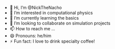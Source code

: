 - 👋 Hi, I’m @NickTheNacho
- 👀 I’m interested in computational physics
- 🌱 I’m currently learning the basics
- 💞️ I’m looking to collaborate on simulation projects
- 📫 How to reach me ...
- 😄 Pronouns: he/him
- ⚡ Fun fact: I love to drink specialty coffee!

<!---
NickTheNacho/NickTheNacho is a ✨ special ✨ repository because its `README.md` (this file) appears on your GitHub profile.
You can click the Preview link to take a look at your changes.
--->
